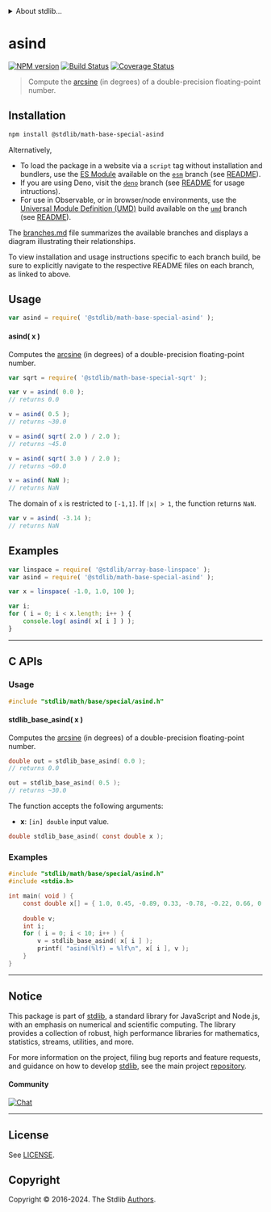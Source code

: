 <!--

@license Apache-2.0

Copyright (c) 2024 The Stdlib Authors.

Licensed under the Apache License, Version 2.0 (the "License");
you may not use this file except in compliance with the License.
You may obtain a copy of the License at

   http://www.apache.org/licenses/LICENSE-2.0

Unless required by applicable law or agreed to in writing, software
distributed under the License is distributed on an "AS IS" BASIS,
WITHOUT WARRANTIES OR CONDITIONS OF ANY KIND, either express or implied.
See the License for the specific language governing permissions and
limitations under the License.

-->


<details>
  <summary>
    About stdlib...
  </summary>
  <p>We believe in a future in which the web is a preferred environment for numerical computation. To help realize this future, we've built stdlib. stdlib is a standard library, with an emphasis on numerical and scientific computation, written in JavaScript (and C) for execution in browsers and in Node.js.</p>
  <p>The library is fully decomposable, being architected in such a way that you can swap out and mix and match APIs and functionality to cater to your exact preferences and use cases.</p>
  <p>When you use stdlib, you can be absolutely certain that you are using the most thorough, rigorous, well-written, studied, documented, tested, measured, and high-quality code out there.</p>
  <p>To join us in bringing numerical computing to the web, get started by checking us out on <a href="https://github.com/stdlib-js/stdlib">GitHub</a>, and please consider <a href="https://opencollective.com/stdlib">financially supporting stdlib</a>. We greatly appreciate your continued support!</p>
</details>

# asind

[![NPM version][npm-image]][npm-url] [![Build Status][test-image]][test-url] [![Coverage Status][coverage-image]][coverage-url] <!-- [![dependencies][dependencies-image]][dependencies-url] -->

> Compute the [arcsine][arcsine] (in degrees) of a double-precision floating-point number.

<section class="installation">

## Installation

```bash
npm install @stdlib/math-base-special-asind
```

Alternatively,

-   To load the package in a website via a `script` tag without installation and bundlers, use the [ES Module][es-module] available on the [`esm`][esm-url] branch (see [README][esm-readme]).
-   If you are using Deno, visit the [`deno`][deno-url] branch (see [README][deno-readme] for usage intructions).
-   For use in Observable, or in browser/node environments, use the [Universal Module Definition (UMD)][umd] build available on the [`umd`][umd-url] branch (see [README][umd-readme]).

The [branches.md][branches-url] file summarizes the available branches and displays a diagram illustrating their relationships.

To view installation and usage instructions specific to each branch build, be sure to explicitly navigate to the respective README files on each branch, as linked to above.

</section>

<section class="usage">

## Usage

```javascript
var asind = require( '@stdlib/math-base-special-asind' );
```

#### asind( x )

Computes the [arcsine][arcsine] (in degrees) of a double-precision floating-point number.

```javascript
var sqrt = require( '@stdlib/math-base-special-sqrt' );

var v = asind( 0.0 );
// returns 0.0

v = asind( 0.5 );
// returns ~30.0

v = asind( sqrt( 2.0 ) / 2.0 );
// returns ~45.0

v = asind( sqrt( 3.0 ) / 2.0 );
// returns ~60.0

v = asind( NaN );
// returns NaN
```

The domain of `x` is restricted to `[-1,1]`. If `|x| > 1`, the function returns `NaN`.

```javascript
var v = asind( -3.14 );
// returns NaN
```

</section>

<!-- /.usage -->

<section class="examples">

## Examples

<!-- eslint no-undef: "error" -->

```javascript
var linspace = require( '@stdlib/array-base-linspace' );
var asind = require( '@stdlib/math-base-special-asind' );

var x = linspace( -1.0, 1.0, 100 );

var i;
for ( i = 0; i < x.length; i++ ) {
    console.log( asind( x[ i ] ) );
}
```

</section>

<!-- /.examples -->

<!-- C interface documentation. -->

* * *

<section class="c">

## C APIs

<!-- Section to include introductory text. Make sure to keep an empty line after the intro `section` element and another before the `/section` close. -->

<section class="intro">

</section>

<!-- /.intro -->

<!-- C usage documentation. -->

<section class="usage">

### Usage

```c
#include "stdlib/math/base/special/asind.h"
```

#### stdlib_base_asind( x )

Computes the [arcsine][arcsine] (in degrees) of a double-precision floating-point number.

```c
double out = stdlib_base_asind( 0.0 );
// returns 0.0

out = stdlib_base_asind( 0.5 );
// returns ~30.0
```

The function accepts the following arguments:

-   **x**: `[in] double` input value.

```c
double stdlib_base_asind( const double x );
```

</section>

<!-- /.usage -->

<!-- C API usage notes. Make sure to keep an empty line after the `section` element and another before the `/section` close. -->

<section class="notes">

</section>

<!-- /.notes -->

<!-- C API usage examples. -->

<section class="examples">

### Examples

```c
#include "stdlib/math/base/special/asind.h"
#include <stdio.h>

int main( void ) {
    const double x[] = { 1.0, 0.45, -0.89, 0.33, -0.78, -0.22, 0.66, 0.11, -0.55, 0.0 };
    
    double v;
    int i;
    for ( i = 0; i < 10; i++ ) {
        v = stdlib_base_asind( x[ i ] );
        printf( "asind(%lf) = %lf\n", x[ i ], v );
    }
}
```

</section>

<!-- /.examples -->

</section>

<!-- /.c -->

<!-- Section for related `stdlib` packages. Do not manually edit this section, as it is automatically populated. -->

<section class="related">

</section>

<!-- /.related -->

<!-- Section for all links. Make sure to keep an empty line after the `section` element and another before the `/section` close. -->


<section class="main-repo" >

* * *

## Notice

This package is part of [stdlib][stdlib], a standard library for JavaScript and Node.js, with an emphasis on numerical and scientific computing. The library provides a collection of robust, high performance libraries for mathematics, statistics, streams, utilities, and more.

For more information on the project, filing bug reports and feature requests, and guidance on how to develop [stdlib][stdlib], see the main project [repository][stdlib].

#### Community

[![Chat][chat-image]][chat-url]

---

## License

See [LICENSE][stdlib-license].


## Copyright

Copyright &copy; 2016-2024. The Stdlib [Authors][stdlib-authors].

</section>

<!-- /.stdlib -->

<!-- Section for all links. Make sure to keep an empty line after the `section` element and another before the `/section` close. -->

<section class="links">

[npm-image]: http://img.shields.io/npm/v/@stdlib/math-base-special-asind.svg
[npm-url]: https://npmjs.org/package/@stdlib/math-base-special-asind

[test-image]: https://github.com/stdlib-js/math-base-special-asind/actions/workflows/test.yml/badge.svg?branch=v0.1.0
[test-url]: https://github.com/stdlib-js/math-base-special-asind/actions/workflows/test.yml?query=branch:v0.1.0

[coverage-image]: https://img.shields.io/codecov/c/github/stdlib-js/math-base-special-asind/main.svg
[coverage-url]: https://codecov.io/github/stdlib-js/math-base-special-asind?branch=main

<!--

[dependencies-image]: https://img.shields.io/david/stdlib-js/math-base-special-asind.svg
[dependencies-url]: https://david-dm.org/stdlib-js/math-base-special-asind/main

-->

[chat-image]: https://img.shields.io/gitter/room/stdlib-js/stdlib.svg
[chat-url]: https://app.gitter.im/#/room/#stdlib-js_stdlib:gitter.im

[stdlib]: https://github.com/stdlib-js/stdlib

[stdlib-authors]: https://github.com/stdlib-js/stdlib/graphs/contributors

[umd]: https://github.com/umdjs/umd
[es-module]: https://developer.mozilla.org/en-US/docs/Web/JavaScript/Guide/Modules

[deno-url]: https://github.com/stdlib-js/math-base-special-asind/tree/deno
[deno-readme]: https://github.com/stdlib-js/math-base-special-asind/blob/deno/README.md
[umd-url]: https://github.com/stdlib-js/math-base-special-asind/tree/umd
[umd-readme]: https://github.com/stdlib-js/math-base-special-asind/blob/umd/README.md
[esm-url]: https://github.com/stdlib-js/math-base-special-asind/tree/esm
[esm-readme]: https://github.com/stdlib-js/math-base-special-asind/blob/esm/README.md
[branches-url]: https://github.com/stdlib-js/math-base-special-asind/blob/main/branches.md

[stdlib-license]: https://raw.githubusercontent.com/stdlib-js/math-base-special-asind/main/LICENSE

[arcsine]: https://en.wikipedia.org/wiki/Inverse_trigonometric_functions

<!-- <related-links> -->

<!-- </related-links> -->

</section>

<!-- /.links -->
